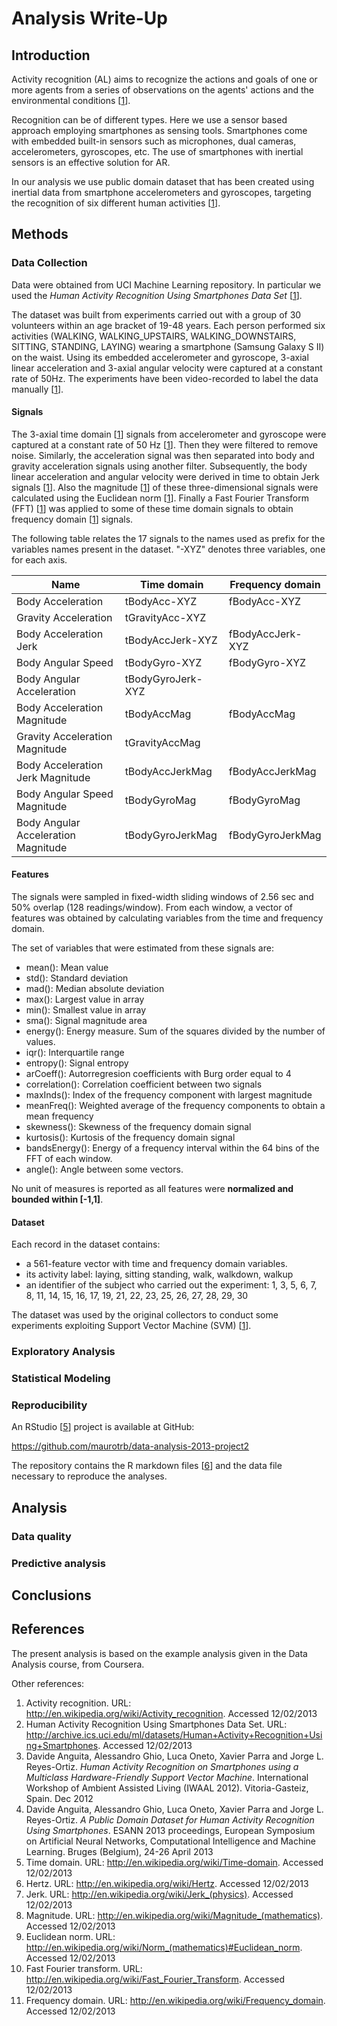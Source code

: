 Analysis Write-Up
=================

Introduction
------------
Activity recognition (AL) aims to recognize the actions and goals of one or more agents
from a series of observations on the agents' actions and the environmental conditions
[[1](#activity-recognition)].

Recognition can be of different types. Here we use a sensor based approach employing
smartphones as sensing tools. Smartphones come with embedded built-in sensors such as
microphones, dual cameras, accelerometers, gyroscopes, etc. The use of smartphones
with inertial sensors is an effective solution for AR.

In our analysis we use public domain dataset that has been created using inertial
data from smartphone accelerometers and gyroscopes, targeting the recognition of six
different human activities [[1](#uci-har)].

Methods
-------

### Data Collection
Data were obtained from UCI Machine Learning repository. In particular we used
the *Human Activity Recognition Using Smartphones Data Set* [[1](#uci-har)].

The dataset was built from experiments carried out with a group of 30 volunteers
within an age bracket of 19-48 years. Each person performed six activities
(WALKING, WALKING_UPSTAIRS, WALKING_DOWNSTAIRS, SITTING, STANDING, LAYING)
wearing a smartphone (Samsung Galaxy S II) on the waist. Using its embedded
accelerometer and gyroscope, 3-axial linear acceleration and 3-axial angular velocity
were captured at a constant rate of 50Hz. The experiments have been video-recorded
to label the data manually [[1](#har-smart2)].

#### Signals
The 3-axial time domain [[1](#time-domain)] signals from accelerometer and gyroscope were captured
at a constant rate of 50 Hz [[1](#hertz)]. Then they were filtered to remove noise.
Similarly, the acceleration signal was then separated into body and gravity
acceleration signals using another filter.
Subsequently, the body linear acceleration and angular velocity were derived in time
to obtain Jerk signals [[1](#jerk)]. Also the magnitude [[1](#magnitude)] of these
three-dimensional signals were calculated using the Euclidean norm [[1](#euclidean-norm)]. 
Finally a Fast Fourier Transform (FFT) [[1](#fft)] was applied to some of these
time domain signals to obtain frequency domain [[1](#freq-domain)] signals.

The following table relates the 17 signals to the names used as prefix for the
variables names present in the dataset. "-XYZ" denotes three variables, one for each axis.

Name                                  | Time domain       | Frequency domain
------------------------------------- | ----------------- | -----------------
Body Acceleration                     | tBodyAcc-XYZ      | fBodyAcc-XYZ
Gravity Acceleration                  | tGravityAcc-XYZ   |
Body Acceleration Jerk                | tBodyAccJerk-XYZ  | fBodyAccJerk-XYZ
Body Angular Speed                    | tBodyGyro-XYZ     | fBodyGyro-XYZ
Body Angular Acceleration             | tBodyGyroJerk-XYZ |
Body Acceleration Magnitude           | tBodyAccMag       | fBodyAccMag
Gravity Acceleration Magnitude        | tGravityAccMag    |
Body Acceleration Jerk Magnitude      | tBodyAccJerkMag   | fBodyAccJerkMag
Body Angular Speed Magnitude          | tBodyGyroMag      | fBodyGyroMag
Body Angular Acceleration Magnitude   | tBodyGyroJerkMag  | fBodyGyroJerkMag

#### Features
The signals were sampled in fixed-width sliding windows of 2.56 sec and 50% overlap (128 readings/window).
From each window, a vector of features was obtained by calculating variables from the time and frequency domain.

The set of variables that were estimated from these signals are: 

*  mean(): Mean value
*  std(): Standard deviation
*  mad(): Median absolute deviation 
*  max(): Largest value in array
*  min(): Smallest value in array
*  sma(): Signal magnitude area
*  energy(): Energy measure. Sum of the squares divided by the number of values. 
*  iqr(): Interquartile range 
*  entropy(): Signal entropy
*  arCoeff(): Autorregresion coefficients with Burg order equal to 4
*  correlation(): Correlation coefficient between two signals
*  maxInds(): Index of the frequency component with largest magnitude
*  meanFreq(): Weighted average of the frequency components to obtain a mean frequency
*  skewness(): Skewness of the frequency domain signal 
*  kurtosis(): Kurtosis of the frequency domain signal 
*  bandsEnergy(): Energy of a frequency interval within the 64 bins of the FFT of each window.
*  angle(): Angle between some vectors.

No unit of measures is reported as all features were __normalized and bounded within [-1,1]__.

#### Dataset
Each record in the dataset contains:

*  a 561-feature vector with time and frequency domain variables. 
*  its activity label: laying, sitting standing, walk, walkdown, walkup
*  an identifier of the subject who carried out the experiment:
   1, 3, 5, 6, 7, 8, 11, 14, 15, 16, 17, 19, 21, 22, 23, 25, 26, 27, 28, 29, 30

The dataset was used by the original collectors to conduct some experiments
exploiting Support Vector Machine (SVM) [[1](#har-smart)].

### Exploratory Analysis


### Statistical Modeling


### Reproducibility

An RStudio [[5](#r-studio)] project is available at GitHub:

<https://github.com/maurotrb/data-analysis-2013-project2>

The repository contains the R markdown files [[6](#r-markdown)] and the data
file necessary to reproduce the analyses.

Analysis
--------

### Data quality


### Predictive analysis


Conclusions
-----------


References
----------

The present analysis is based on the example analysis given in the Data Analysis course, from Coursera.

Other references:

1.  <a name="activity-recognition"/>Activity recognition. URL: <http://en.wikipedia.org/wiki/Activity_recognition>.
    Accessed 12/02/2013
1.  <a name="uci-har"/>Human Activity Recognition Using Smartphones Data Set.
    URL: <http://archive.ics.uci.edu/ml/datasets/Human+Activity+Recognition+Using+Smartphones>. Accessed 12/02/2013
1. <a name="har-smart"/>Davide Anguita, Alessandro Ghio, Luca Oneto, Xavier Parra and Jorge L. Reyes-Ortiz.
   *Human Activity Recognition on Smartphones using a Multiclass Hardware-Friendly Support Vector Machine*.
   International Workshop of Ambient Assisted Living (IWAAL 2012). Vitoria-Gasteiz, Spain. Dec 2012
1. <a name="har-smart2"/>Davide Anguita, Alessandro Ghio, Luca Oneto, Xavier Parra and Jorge L. Reyes-Ortiz.
   *A Public Domain Dataset for Human Activity Recognition Using Smartphones*.
   ESANN 2013 proceedings, European Symposium on Artificial Neural Networks, Computational Intelligence and
   Machine Learning. Bruges (Belgium), 24-26 April 2013
1.  <a name="time-domain"/>Time domain. URL: <http://en.wikipedia.org/wiki/Time-domain>.
    Accessed 12/02/2013
1.  <a name="hertz"/>Hertz. URL: <http://en.wikipedia.org/wiki/Hertz>. Accessed 12/02/2013
1.  <a name="jerk"/>Jerk. URL: <http://en.wikipedia.org/wiki/Jerk_(physics)>. Accessed 12/02/2013
1.  <a name="magnitude"/>Magnitude. URL: <http://en.wikipedia.org/wiki/Magnitude_(mathematics)>. Accessed 12/02/2013
1.  <a name="euclidean-norm"/>Euclidean norm. URL: <http://en.wikipedia.org/wiki/Norm_(mathematics)#Euclidean_norm>.
    Accessed 12/02/2013
1.  <a name="fft"/>Fast Fourier transform. URL: <http://en.wikipedia.org/wiki/Fast_Fourier_Transform>.
    Accessed 12/02/2013
1.  <a name="freq-domain"/>Frequency domain. URL: <http://en.wikipedia.org/wiki/Frequency_domain>.
    Accessed 12/02/2013

